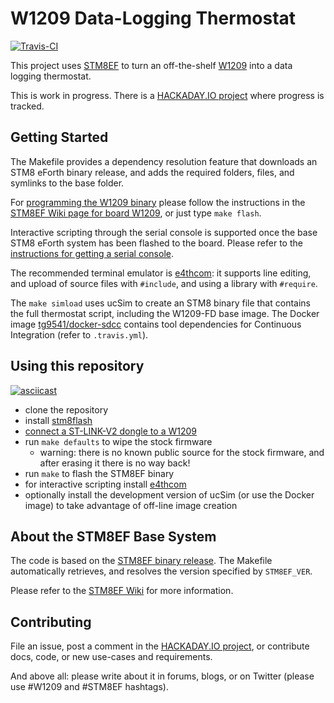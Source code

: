 # W1209 Data-Logging Thermostat

[![Travis-CI](https://travis-ci.org/TG9541/W1209.svg?branch=master)](https://travis-ci.org/TG9541/stm8ef)

This project uses [STM8EF](https://github.com/TG9541/stm8ef) to turn an off-the-shelf [W1209][] into a data logging thermostat. 

This is work in progress. There is a [HACKADAY.IO project][HAD1] where progress is tracked.

## Getting Started

The Makefile provides a dependency resolution feature that downloads an STM8 eForth binary release, and adds the required folders, files, and symlinks to the base folder.

For [programming the W1209 binary](https://github.com/TG9541/W1209/blob/master/out/W1209-FD/W1209-FD.ihx) please follow the instructions in the [STM8EF Wiki page for board W1209](
https://github.com/TG9541/stm8ef/wiki/Board-W1209#flashing-the-stm8ef-binary), or just type `make flash`.

Interactive scripting through the serial console is supported once the base STM8 eForth system has been flashed to the board. Please refer to the [instructions for getting a serial console](https://github.com/TG9541/stm8ef/wiki/Board-W1209#serial-communication-through-the-key-pins).

The recommended terminal emulator is [e4thcom](https://wiki.forth-ev.de/doku.php/en:projects:e4thcom): it supports line editing, and upload of source files with `#include`, and using a library with `#require`.

The `make simload` uses ucSim to create an STM8 binary file that contains the full thermostat script, including the W1209-FD base image. The Docker image [tg9541/docker-sdcc](https://hub.docker.com/r/tg9541/docker-sdcc/) contains tool dependencies for Continuous Integration (refer to `.travis.yml`).

## Using this repository

[![asciicast](https://asciinema.org/a/M4fFDCSQeaNFDGM64781kMYmm.png)](https://asciinema.org/a/M4fFDCSQeaNFDGM64781kMYmm)

* clone the repository
* install [stm8flash](https://github.com/vdudouyt/stm8flash)
* [connect a ST-LINK-V2 dongle to a W1209][W1209]
* run `make defaults` to wipe the stock firmware 
  * warning: there is no known public source for the stock firmware, and after erasing it there is no way back!
* run `make` to flash the STM8EF binary
* for interactive scripting install [e4thcom](
https://wiki.forth-ev.de/doku.php/en:projects:e4thcom)
* optionally install the development version of ucSim (or use the Docker image) to take advantage of off-line image creation

## About the STM8EF Base System

The code is based on the [STM8EF binary release](https://github.com/TG9541/stm8ef/releases). The Makefile automatically retrieves, and resolves the version specified by `STM8EF_VER`.

Please refer to the [STM8EF Wiki](https://github.com/TG9541/stm8ef/wiki) for more information.

## Contributing

File an issue, post a comment in the [HACKADAY.IO project][HAD1], or contribute docs, code, or new use-cases and requirements.

And above all: please write about it in forums, blogs, or on Twitter (please use #W1209 and #STM8EF hashtags).

[HAD1]: https://hackaday.io/project/26258-w1209-data-logging-thermostat
[W1209]: https://github.com/TG9541/stm8ef/wiki/Board-W1209


